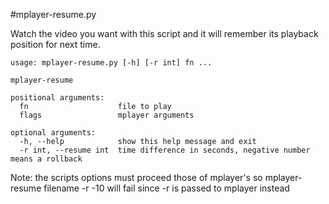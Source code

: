 #mplayer-resume.py

Watch the video you want with this script and it will remember its playback
position for next time.
	
	usage: mplayer-resume.py [-h] [-r int] fn ...
	
	mplayer-resume
	
	positional arguments:
	  fn                    file to play
	  flags                 mplayer arguments
	
	optional arguments:
	  -h, --help            show this help message and exit
	  -r int, --resume int  time difference in seconds, negative number means a rollback

Note: the scripts options must proceed those of mplayer's so mplayer-resume filename -r -10 will fail since -r is passed to mplayer instead
